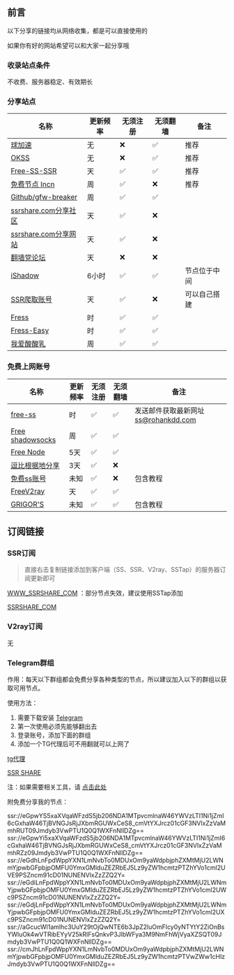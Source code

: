 ## 前言

以下分享的链接均从网络收集，都是可以直接使用的

如果你有好的网站希望可以和大家一起分享哦

### 收录站点条件

不收费、服务器稳定、有效期长



### 分享站点


| 名称                                                         | 更新频率 | 无须注册 | 无须翻墙 | 备注         |
| ------------------------------------------------------------ | -------- | -------- | -------- | ------------ |
| [球加速](https://qiujiasu.net/?iv=1242)                      | 无       | ❌        | ✅        | 推荐         |
| [OKSS](https://web2019.okss.xyz/auth/register?code=code)     | 无       | ❌        | ✅        | 推荐         |
| [Free-SS-SSR](https://github.com/dxxzst/Free-SS-SSR)         | 天       | ✅        | ✅        | 推荐         |
| [免费节点 Incn](https://lncn.org/)                           | 周       | ✅        | ❌        | 推荐         |
| [Github/gfw-breaker](https://github.com/gfw-breaker/ssr-accounts) | 周       | ✅        | ✅        |              |
| [ssrshare.com分享社区](https://www.ssrshare.com/forums/ssr-socks-v2ray.2/) | 天       | ✅        | ❌        |              |
| [ssrshare.com分享网站](https://www.ssrtool.com/tool/free_ssr) | 天       | ✅        | ❌        |              |
| [翻墙党论坛](https://fanqiangdang.com/)                      | 天       | ❌        | ❌        |              |
| [iShadow](https://d.ishadowx.com/)                           | 6小时    | ✅        | ✅        | 节点位于中间 |
| [SSR爬取账号](http://ss.pythonic.life/)                      | 天       | ✅        | ❌        | 可以自己搭建 |
| [Fress](https://a.freess.biz/#portfolio-preview)             | 时       | ✅        | ✅        |              |
| [Fress-Easy](https://do.freess.today/)                       | 时       | ✅        | ✅        |              |
| [我爱酸酸乳](http://52ss.fun/)                               | 周       | ✅        | ✅        |              |



### 免费上网账号

| 名称                                                      | 更新频率 | 无须注册 | 无须翻墙 | 备注                                 |
| --------------------------------------------------------- | -------- | -------- | -------- | ------------------------------------ |
| [free-ss](https://free-ss.ooo/)                           | 时       | ✅        | ✅        | 发送邮件获取最新网址 ss@rohankdd.com |
| [Free shadowsocks](https://free1.gyteng.com/)             | 周       | ✅        | ✅        |                                      |
| [Free Node](http://cacss.me/)                             | 5天      | ✅        | ✅        |                                      |
| [逗比根据地分享](https://doubibackup.com/95f80__8.html)   | 3天      | ✅        | ❌        |                                      |
| [免费ss账号](https://free.yitianjianss.com/)              | 未知     | ✅        | ❌        | 包含教程                             |
| [FreeV2ray](https://connect.freev2ray.org/)               | 天       | ✅        | ✅        |                                      |
| [GRIGOR'S](https://gdmi.weebly.com/3118523398online.html) | 未知     | ✅        | ✅        | 包含教程                             |



## 订阅链接

### SSR订阅

> 直接右击复制链接添加到客户端（SS、SSR、V2ray、SSTap）的服务器订阅更新即可

[WWW_SSRSHARE_COM](https://raw.githubusercontent.com/ImLaoD/sub/master/ssrshare.com) ：部分节点失效，建议使用SSTap添加

[SSRSHARE_COM](https://yzzz.ml/freessr)

### V2ray订阅

无

### Telegram群组

作用：每天以下群组都会免费分享各种类型的节点，所以建议加入以下的群组以获取可用节点。

使用方法：

1. 需要下载安装 [Telegram](https://telegram.org/)
2. 第一次使用必须先能够翻出去
3. 登录账号，添加下面的群组
4. 添加一个TG代理后可不用翻就可以上网了

[tg代理](https://t.me/socks5list)

[SSR SHARE](https://t.me/gyjclub)

注：如果需要相关工具，请 [点击此处](https://github.com/it-andy-hou/fq)

附免费分享我的节点：

ssr://eGpwYS5xaXVqaWFzdS5jb206NDA1MTpvcmlnaW46YWVzLTI1Ni1jZmI6cGxhaW46TjBVNGJsRjJXbmRGUWxCeS8_cmVtYXJrcz01cGF3NVlxZzVaMmhRUT09Jmdyb3VwPTU1Q0Q1WXFnNllDZg==
ssr://eGpwYi5xaXVqaWFzdS5jb206NDA1MTpvcmlnaW46YWVzLTI1Ni1jZmI6cGxhaW46TjBVNGJsRjJXbmRGUWxCeS8_cmVtYXJrcz01cGF3NVlxZzVaMmhRZz09Jmdyb3VwPTU1Q0Q1WXFnNllDZg==
ssr://eGdhLnFpdWppYXN1LmNvbTo0MDUxOm9yaWdpbjphZXMtMjU2LWNmYjpwbGFpbjpOMFU0YmxGMlduZEZRbEJ5Lz9yZW1hcmtzPTZhYVo1cml2UVE9PSZncm91cD01NUNENVlxZzZZQ2Y=
ssr://eGdiLnFpdWppYXN1LmNvbTo0MDUxOm9yaWdpbjphZXMtMjU2LWNmYjpwbGFpbjpOMFU0YmxGMlduZEZRbEJ5Lz9yZW1hcmtzPTZhYVo1cml2UWc9PSZncm91cD01NUNENVlxZzZZQ2Y=
ssr://eGdjLnFpdWppYXN1LmNvbTo0MDUxOm9yaWdpbjphZXMtMjU2LWNmYjpwbGFpbjpOMFU0YmxGMlduZEZRbEJ5Lz9yZW1hcmtzPTZhYVo1cml2UXc9PSZncm91cD01NUNENVlxZzZZQ2Y=
ssr://aGcucWl1amlhc3UuY29tOjQwNTE6b3JpZ2luOmFlcy0yNTYtY2ZiOnBsYWluOk4wVTRibEYyV25kRlFsQnkvP3JlbWFya3M9NmFhWjVyaXZSQT09Jmdyb3VwPTU1Q0Q1WXFnNllDZg==
ssr://cmJhLnFpdWppYXN1LmNvbTo0MDUxOm9yaWdpbjphZXMtMjU2LWNmYjpwbGFpbjpOMFU0YmxGMlduZEZRbEJ5Lz9yZW1hcmtzPTVwZWw1cHlzJmdyb3VwPTU1Q0Q1WXFnNllDZg==

